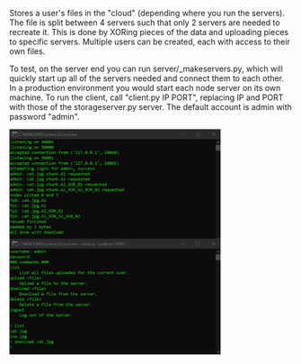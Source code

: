 Stores a user's files in the "cloud" (depending where you run the servers). The file is split between 4 servers such that only 2 servers are needed to recreate it. This is done by XORing pieces of the data and uploading pieces to specific servers. Multiple users can be created, each with access to their own files.

To test, on the server end you can run server/_makeservers.py, which will quickly start up all of the servers needed and connect them to each other. In a production environment you would start each node server on its own machine. To run the client, call "client.py IP PORT", replacing IP and PORT with those of the storageserver.py server. The default account is admin with password "admin".

<a href="url"><img src="https://github.com/m-we/470_cloudstorage/blob/master/example.jpg?raw=true" align="left" height="400" ></a>
